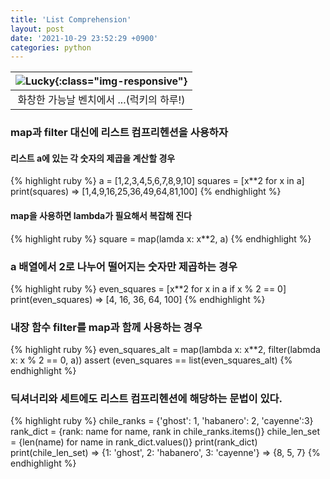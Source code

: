 ```yaml
---
title: 'List Comprehension'
layout: post
date: '2021-10-29 23:52:29 +0900'
categories: python
---
```

| ![Lucky]({{site.url}}/assets/img/lucky03.jpg){:class="img-responsive"} |
|:--:|
| 화창한 가능날 벤치에서 ...(럭키의 하루!) |

### map과 filter 대신에 리스트 컴프리헨션을 사용하자
#### 리스트 a에 있는 각 숫자의 제곱을 계산할 경우
{% highlight ruby %}
a = [1,2,3,4,5,6,7,8,9,10]
squares = [x**2 for x in a]
print(squares)
=> [1,4,9,16,25,36,49,64,81,100]
{% endhighlight %}
#### map을 사용하면 lambda가 필요해서 복잡해 진다
{% highlight ruby %}
square = map(lamda x: x**2, a)
{% endhighlight %}
### a 배열에서 2로 나누어 떨어지는 숫자만 제곱하는 경우
{% highlight ruby %}
even_squares = [x**2 for x in a if x % 2 == 0]
print(even_squares)
=> [4, 16, 36, 64, 100]
{% endhighlight %}
### 내장 함수 filter를 map과 함께 사용하는 경우
{% highlight ruby %}
even_squares_alt = map(lambda x: x**2, filter(labmda x: x % 2 == 0, a))
assert (even_squares == list(even_squares_alt) 
{% endhighlight %}
### 딕셔너리와 세트에도 리스트 컴프리헨션에 해당하는 문법이 있다.
{% highlight ruby %}
chile_ranks = {'ghost': 1, 'habanero': 2, 'cayenne':3}
rank_dict = {rank: name for name, rank in chile_ranks.items()}
chile_len_set = {len(name) for name in rank_dict.values()}
print(rank_dict)
print(chile_len_set)
=> {1: 'ghost', 2: 'habanero', 3: 'cayenne'}
=> {8, 5, 7}
{% endhighlight %}
